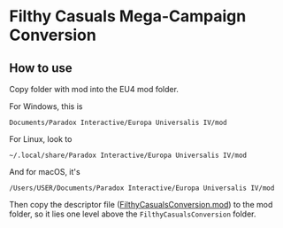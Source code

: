 # Filthy Casuals Mega-Campaign Conversion

## How to use
Copy folder with mod into the EU4 mod folder. 

For Windows, this is 
```
Documents/Paradox Interactive/Europa Universalis IV/mod
```
For Linux, look to 
```
~/.local/share/Paradox Interactive/Europa Universalis IV/mod
```
And for macOS, it's
```
/Users/USER/Documents/Paradox Interactive/Europa Universalis IV/mod
```
Then copy the descriptor file ([FilthyCasualsConversion.mod](FilthyCasualsConversion.mod)) to the mod folder, so it lies one level above the `FilthyCasualsConversion` folder.